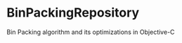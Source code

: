 BinPackingRepository
====================

Bin Packing algorithm and its optimizations in Objective-C